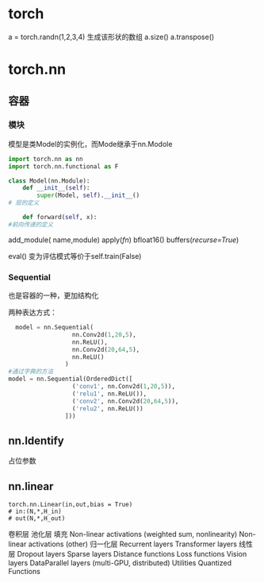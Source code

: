 # torch

a = torch.randn(1,2,3,4) 生成该形状的数组
a.size() a.transpose() 

# torch.nn

## 容器

### 模块

模型是类Model的实例化，而Mode继承于nn.Modole

```python
import torch.nn as nn
import torch.nn.functional as F

class Model(nn.Module):
    def __init__(self):
        super(Model, self).__init__()
# 层的定义

    def forward(self, x):
#前向传递的定义
```

add_module( name,module)
apply(*fn*)
bfloat16()
buffers(*recurse=True*)

eval() 变为评估模式等价于self.train(False)

### Sequential

也是容器的一种，更加结构化

两种表达方式：

```python
  model = nn.Sequential(
                  nn.Conv2d(1,20,5),
                  nn.ReLU(),
                  nn.Conv2d(20,64,5),
                  nn.ReLU()
                )
#通过字典的方法
model = nn.Sequential(OrderedDict([
                  ('conv1', nn.Conv2d(1,20,5)),
                  ('relu1', nn.ReLU()),
                  ('conv2', nn.Conv2d(20,64,5)),
                  ('relu2', nn.ReLU())
                ]))

```



## nn.Identify

占位参数

## nn.linear

```
torch.nn.Linear(in,out,bias = True)
# in:(N,*,H_in)
# out(N,*,H_out)

```



卷积层
池化层
填充
Non-linear activations (weighted sum, nonlinearity)
Non-linear activations (other)
归一化层
Recurrent layers
Transformer layers
线性层
Dropout layers
Sparse layers
Distance functions
Loss functions
Vision layers
DataParallel layers (multi-GPU, distributed)
Utilities
Quantized Functions